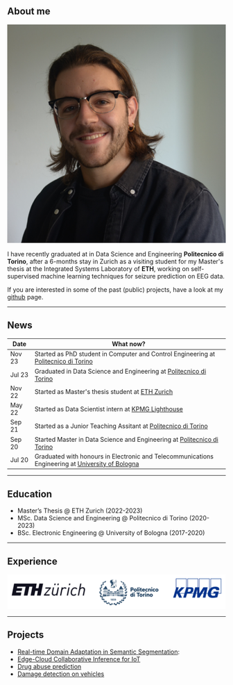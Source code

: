 <!-- --- -->
<!-- # layout: default -->
<!-- --- -->
<!--  -->
<!-- ## About Me -->
<!--  -->
<!-- <img class="profile-picture" src="sherlock.jpg"> -->
<!--  -->
<!-- Hi! I am a junior year student of B.E. Computer Science at Birla Institute of Technology and Science, Pilani. -->
<!--  -->
<!-- This is a jekyll based resume template. You can find the full source code on [GitHub](https://github.com/bk2dcradle/researcher) -->
<!--  -->
<!-- ## Research Interest -->
<!--  -->
<!-- Lorem ipsum dolor sit amet, consectetur adipiscing elit. Aliquam finibus ipsum ac erat aliquam dapibus. Vestibulum vehicula placerat ex, a consectetur odio pharetra quis. Mauris id urna ante. Fusce pharetra diam ac nisi aliquet, vel egestas ex iaculis. Pellentesque laoreet cursus tellus sed pellentesque. Praesent a rhoncus elit. Nunc ipsum nisl, consequat sit amet pretium quis, gravida id ipsum. -->
<!--  -->
<!-- ## Publications -->
<!--  -->
<!-- 1. F.Bar, J.Doe: Effects of having a placeholder of a name -->
<!-- 2. S.Holmes, J.Watson: Consequences of living with a sociopath in London -->
<!--  -->
<!-- ## Typography -->
<!--  -->
<!-- This is a [link](http://google.com). Something *italics* and something **bold**. -->
<!--  -->
<!-- Here is a table -->
<!--  -->
<!-- Year | Award | Category -->
<!-- -----|-------|-------- -->
<!-- 2014 | Emmy  | Won Outstanding Lead Actor in a miniseries or a movie -->
<!-- 2015 | BAFTA | Nominated for Best Leading Actor for Sherlock -->
<!-- 2014 | Satellite | Won Best Actor miniseries or television film -->
<!--  -->
<!-- Here is a horizontal rule -->
<!--  -->
<!-- --- -->
<!--  -->
<!-- Here is a blockquote -->
<!--  -->
<!-- > To a great mind, nothing is little -->
<!--  -->
<!-- ## References -->
<!--  -->
<!-- * Foo Bar: Head of Department, Placeholder Names, Lorem -->
<!-- * John Doe: Associate Professor, Department of Computer Science, Ipsum -->
<!--  -->

## About me
<img class="profile-picture" src="myself.JPG">

I have recently graduated at in Data Science and Engineering **Politecnico di Torino**, after a 6-months stay in Zurich as a visiting student for my Master's thesis at the Integrated Systems Laboratory of **ETH**, working on self-supervised machine learning techniques for seizure prediction on EEG data.

If you are interested in some of the past (public) projects, have a look at my [github](https://github.com/lucabnf) page.

<!-- Previously, I conducted an Intersnhip as a Data Scientist at KPMG Advisory in Turin, collaborating with a top-tier automative company on predictive maintenance and emerging issues forecasting. I have also been a Junior Teaching Assitant of the Data Management and Visualization course helf at Politecnico di Torino. -->

---
## News

Date | What now?
------|--------
Nov 23 | Started as PhD student in Computer and Control Engineering at [Politecnico di Torino](https://www.polito.it/)
Jul 23 | Graduated in Data Science and Engineering at [Politecnico di Torino](https://www.polito.it/)
Nov 22 | Started as Master's thesis student at [ETH Zurich](https://ethz.ch)
May 22 | Started as Data Scientist intern at [KPMG Lighthouse](https://advisory.kpmg.us/services/lighthouse.html)
Sep 21 | Started as a Junior Teaching Assitant at [Politecnico di Torino](https://www.polito.it/)
Sep 20 | Started Master in Data Science and Engineering at [Politecnico di Torino](https://www.polito.it/)
Jul 20 | Graduated with honours in Electronic and Telecommunications Engineering at [University of Bologna](https://www.unibo.it/)

---

## Education
- Master’s Thesis @ ETH Zurich (2022-2023)
- MSc. Data Science and Engineering @ Politecnico di Torino (2020-2023)
- BSc. Electronic Engineering @ University of Bologna (2017-2020)

---

## Experience
![](/images/all_logos.png)

---


## Projects
- [Real-time Domain Adaptation in Semantic Segmentation](https://github.com/lucabnf/realtime-DA): 
- [Edge-Cloud Collaborative Inference for IoT](https://github.com/lucabnf/ml4iot)
- [Drug abuse prediction](https://github.com/lucabnf/drug-consumption)
- [Damage detection on vehicles](https://github.com/lucabnf/damage-detection)